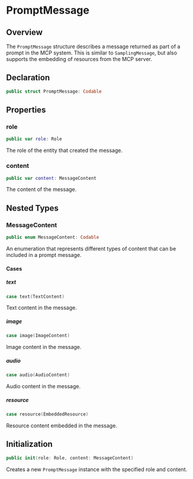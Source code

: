 # PromptMessage

## Overview

The `PromptMessage` structure describes a message returned as part of a prompt in the MCP system. This is similar to `SamplingMessage`, but also supports the embedding of resources from the MCP server.

## Declaration

```swift
public struct PromptMessage: Codable
```

## Properties

### role

```swift
public var role: Role
```

The role of the entity that created the message.

### content

```swift
public var content: MessageContent
```

The content of the message.

## Nested Types

### MessageContent

```swift
public enum MessageContent: Codable
```

An enumeration that represents different types of content that can be included in a prompt message.

#### Cases

##### text

```swift
case text(TextContent)
```

Text content in the message.

##### image

```swift
case image(ImageContent)
```

Image content in the message.

##### audio

```swift
case audio(AudioContent)
```

Audio content in the message.

##### resource

```swift
case resource(EmbeddedResource)
```

Resource content embedded in the message.

## Initialization

```swift
public init(role: Role, content: MessageContent)
```

Creates a new `PromptMessage` instance with the specified role and content.
